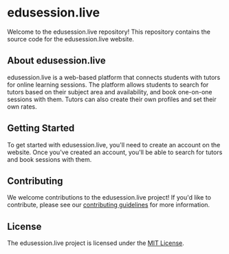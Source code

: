 <div class="markdown prose w-full break-words dark:prose-invert light AIPRM__conversation__response"><h1>edusession.live</h1><p>Welcome to the edusession.live repository! This repository contains the source code for the edusession.live website.</p><h2>About edusession.live</h2><p>edusession.live is a web-based platform that connects students with tutors for online learning sessions. The platform allows students to search for tutors based on their subject area and availability, and book one-on-one sessions with them. Tutors can also create their own profiles and set their own rates.</p><h2>Getting Started</h2><p>To get started with edusession.live, you'll need to create an account on the website. Once you've created an account, you'll be able to search for tutors and book sessions with them.</p><h2>Contributing</h2><p>We welcome contributions to the edusession.live project! If you'd like to contribute, please see our <a href="CONTRIBUTING.md" target="_new">contributing guidelines</a> for more information.</p><h2>License</h2><p>The edusession.live project is licensed under the <a href="LICENSE" target="_new">MIT License</a>.</p></div>
